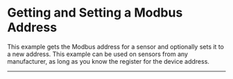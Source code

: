 # Getting and Setting a Modbus Address<!--! {#example_get_set_address} -->

This example gets the Modbus address for a sensor and optionally
sets it to a new address. This example can be used on sensors from
any manufacturer, as long as you know the register for the device address.

_______

[//]: # ( @section example_get_set_address_pio_config PlatformIO Configuration )

[//]: # ( @include{lineno} getSetAddress/platformio.ini )

[//]: # ( @section example_get_set_address_pio_code The Complete Code )

[//]: # ( @include{lineno} getSetAddress/getSetAddress.ino )
